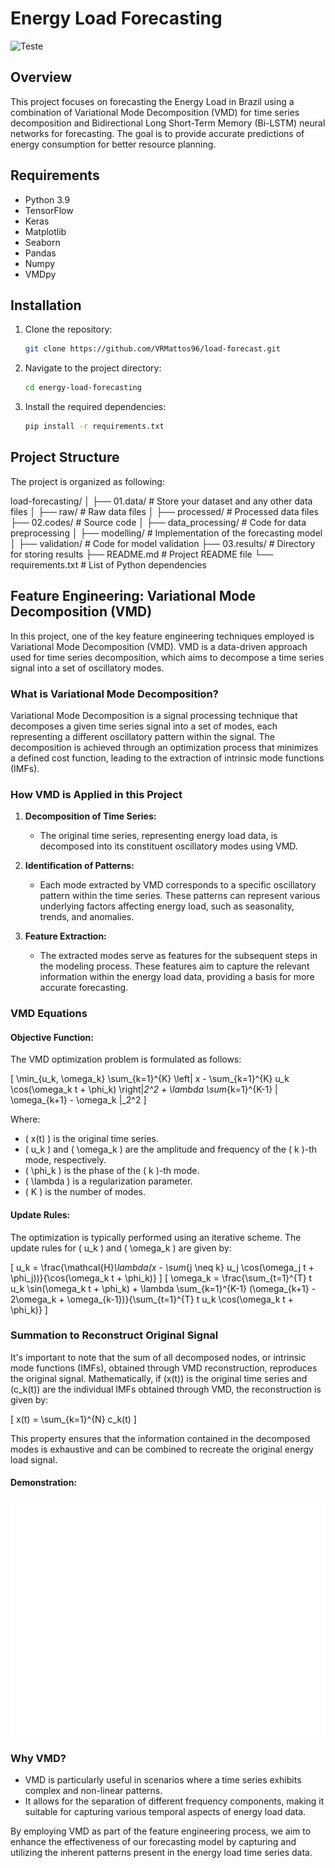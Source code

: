 
# Energy Load Forecasting 
![Teste](https://s3-us-west-2.amazonaws.com/transmountain-craftcms/images/_1200x630_crop_center-center_82_none/transmission-lines-1030x515.jpg?mtime=1582829191)
## Overview

This project focuses on forecasting the Energy Load in Brazil using a combination of Variational Mode Decomposition (VMD) for time series decomposition and Bidirectional Long Short-Term Memory (Bi-LSTM) neural networks for forecasting. The goal is to provide accurate predictions of energy consumption for better resource planning.

## Requirements

- Python 3.9
- TensorFlow
- Keras
- Matplotlib
- Seaborn
- Pandas
- Numpy
- VMDpy

## Installation

1. Clone the repository:

    ```bash
    git clone https://github.com/VRMattos96/load-forecast.git
    ```

2. Navigate to the project directory:

    ```bash
    cd energy-load-forecasting
    ```

3. Install the required dependencies:

    ```bash
    pip install -r requirements.txt
    ```

## Project Structure

The project is organized as following:

load-forecasting/
│
├── 01.data/ # Store your dataset and any other data files
│   ├── raw/ # Raw data files
│   ├── processed/ # Processed data files
├── 02.codes/ # Source code
│   ├── data_processing/ # Code for data preprocessing
│   ├── modelling/ # Implementation of the forecasting model
│   ├── validation/ # Code for model validation
├── 03.results/ # Directory for storing results
├── README.md # Project README file
└── requirements.txt # List of Python dependencies


## Feature Engineering: Variational Mode Decomposition (VMD)

In this project, one of the key feature engineering techniques employed is Variational Mode Decomposition (VMD). VMD is a data-driven approach used for time series decomposition, which aims to decompose a time series signal into a set of oscillatory modes.

### What is Variational Mode Decomposition?

Variational Mode Decomposition is a signal processing technique that decomposes a given time series signal into a set of modes, each representing a different oscillatory pattern within the signal. The decomposition is achieved through an optimization process that minimizes a defined cost function, leading to the extraction of intrinsic mode functions (IMFs).

### How VMD is Applied in this Project

1. **Decomposition of Time Series:**
   - The original time series, representing energy load data, is decomposed into its constituent oscillatory modes using VMD.

2. **Identification of Patterns:**
   - Each mode extracted by VMD corresponds to a specific oscillatory pattern within the time series. These patterns can represent various underlying factors affecting energy load, such as seasonality, trends, and anomalies.

3. **Feature Extraction:**
   - The extracted modes serve as features for the subsequent steps in the modeling process. These features aim to capture the relevant information within the energy load data, providing a basis for more accurate forecasting.

### VMD Equations

#### Objective Function:

The VMD optimization problem is formulated as follows:

\[ \min_{u_k, \omega_k} \sum_{k=1}^{K} \left\| x - \sum_{k=1}^{K} u_k \cos(\omega_k t + \phi_k) \right\|_2^2 + \lambda \sum_{k=1}^{K-1} \| \omega_{k+1} - \omega_k \|_2^2 \]

Where:
- \( x(t) \) is the original time series.
- \( u_k \) and \( \omega_k \) are the amplitude and frequency of the \( k \)-th mode, respectively.
- \( \phi_k \) is the phase of the \( k \)-th mode.
- \( \lambda \) is a regularization parameter.
- \( K \) is the number of modes.

#### Update Rules:

The optimization is typically performed using an iterative scheme. The update rules for \( u_k \) and \( \omega_k \) are given by:

\[ u_k = \frac{\mathcal{H}_\lambda(x - \sum_{j \neq k} u_j \cos(\omega_j t + \phi_j))}{\cos(\omega_k t + \phi_k)} \]
\[ \omega_k = \frac{\sum_{t=1}^{T} t u_k \sin(\omega_k t + \phi_k) + \lambda \sum_{k=1}^{K-1} (\omega_{k+1} - 2\omega_k + \omega_{k-1})}{\sum_{t=1}^{T} t u_k \cos(\omega_k t + \phi_k)} \]

### Summation to Reconstruct Original Signal

It's important to note that the sum of all decomposed nodes, or intrinsic mode functions (IMFs), obtained through VMD reconstruction, reproduces the original signal. Mathematically, if \(x(t)\) is the original time series and \(c_k(t)\) are the individual IMFs obtained through VMD, the reconstruction is given by:

\[ x(t) = \sum_{k=1}^{N} c_k(t) \]

This property ensures that the information contained in the decomposed modes is exhaustive and can be combined to recreate the original energy load signal.

#### Demonstration:

![VMD Process](vmd.png)

### Why VMD?

- VMD is particularly useful in scenarios where a time series exhibits complex and non-linear patterns.
- It allows for the separation of different frequency components, making it suitable for capturing various temporal aspects of energy load data.

By employing VMD as part of the feature engineering process, we aim to enhance the effectiveness of our forecasting model by capturing and utilizing the inherent patterns present in the energy load time series data.


